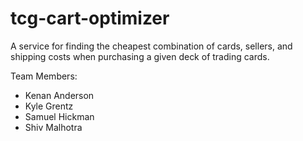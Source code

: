 # tcg-cart-optimizer
A service for finding the cheapest combination of cards, sellers, and shipping costs when purchasing a given deck of trading cards.

Team Members:
- Kenan Anderson
- Kyle Grentz
- Samuel Hickman
- Shiv Malhotra

